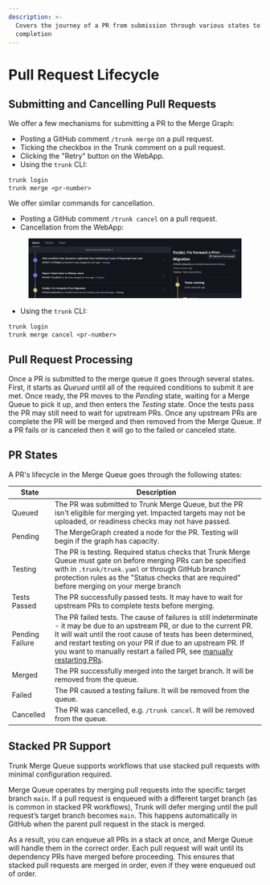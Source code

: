 ```yaml
---
description: >-
  Covers the journey of a PR from submission through various states to
  completion
---
```


# Pull Request Lifecycle

## Submitting and Cancelling Pull Requests

We offer a few mechanisms for submitting a PR to the Merge Graph:

* Posting a GitHub comment `/trunk merge` on a pull request.
* Ticking the checkbox in the Trunk comment on a pull request.
* Clicking the "Retry" button on the WebApp.
* Using the `trunk` CLI:

```
trunk login
trunk merge <pr-number>
```

We offer similar commands for cancellation.

* Posting a GitHub comment `/trunk cancel` on a pull request.
* Cancellation from the WebApp:

<figure><img src="../../.gitbook/assets/image (16).png" alt=""><figcaption></figcaption></figure>

* Using the `trunk` CLI:

```
trunk login
trunk merge cancel <pr-number>
```

## Pull Request Processing

Once a PR is submitted to the merge queue it goes through several states. First, it starts as _Queued_ until all of the required conditions to submit it are met. Once ready, the PR moves to the _Pending_ state, waiting for a Merge Queue to pick it up, and then enters the _Testing_ state. Once the tests pass the PR may still need to wait for upstream PRs. Once any upstream PRs are complete the PR will be merged and then removed from the Merge Queue. If a PR fails or is canceled then it will go to the failed or canceled state.

## PR States

A PR's lifecycle in the Merge Queue goes through the following states:

| State           | Description                                                                                                                                                                                                                                                                                                                                                                    |
| --------------- | ------------------------------------------------------------------------------------------------------------------------------------------------------------------------------------------------------------------------------------------------------------------------------------------------------------------------------------------------------------------------------ |
| Queued          | The PR was submitted to Trunk Merge Queue, but the PR isn't eligible for merging yet. Impacted targets may not be uploaded, or readiness checks may not have passed.                                                                                                                                                                                                           |
| Pending         | The MergeGraph created a node for the PR. Testing will begin if the graph has capacity.                                                                                                                                                                                                                                                                                        |
| Testing         | The PR is testing. Required status checks that Trunk Merge Queue must gate on before merging PRs can be specified with in `.trunk/trunk.yaml` or through GitHub branch protection rules as the "Status checks that are required" before merging on your merge branch                                                                                                           |
| Tests Passed    | The PR successfully passed tests. It may have to wait for upstream PRs to complete tests before merging.                                                                                                                                                                                                                                                                       |
| Pending Failure | The PR failed tests. The cause of failures is still indeterminate - it may be due to an upstream PR, or due to the current PR. It will wait until the root cause of tests has been determined, and restart testing on your PR if due to an upstream PR. If you want to manually restart a failed PR, see [manually restarting PRs](using-the-webapp.md#restarting-failed-prs). |
| Merged          | The PR successfully merged into the target branch. It will be removed from the queue.                                                                                                                                                                                                                                                                                          |
| Failed          | The PR caused a testing failure. It will be removed from the queue.                                                                                                                                                                                                                                                                                                            |
| Cancelled       | The PR was cancelled, e.g. `/trunk cancel`. It will be removed from the queue.                                                                                                                                                                                                                                                                                                 |

## Stacked PR Support

Trunk Merge Queue supports workflows that use stacked pull requests with minimal configuration required.

Merge Queue operates by merging pull requests into the specific target branch `main`. If a pull request is enqueued with a different target branch (as is common in stacked PR workflows), Trunk will defer merging until the pull request’s target branch becomes `main`. This happens automatically in GitHub when the parent pull request in the stack is merged.

As a result, you can enqueue all PRs in a stack at once, and Merge Queue will handle them in the correct order. Each pull request will wait until its dependency PRs have merged before proceeding. This ensures that stacked pull requests are merged in order, even if they were enqueued out of order.
